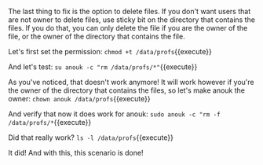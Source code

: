The last thing to fix is the option to delete files. If you don't want users that are not owner to delete files, use sticky bit on the directory that contains the files. If you do that, you can only delete the file if you are the owner of the file, or the owner of the directory that contains the file. 

Let's first set the permission: `chmod +t /data/profs`{{execute}}

And let's test: `su anouk -c "rm /data/profs/*"`{{execute}}

As you've noticed, that doesn't work anymore! It will work however if you're the owner of the directory that contains the files, so let's make anouk the owner: `chown anouk /data/profs`{{execute}}

And verify that now it does work for anouk: `sudo anouk -c "rm -f /data/profs/*`{{execute}}

Did that really work? `ls -l /data/profs`{{execute}}

It did! And with this, this scenario is done!
